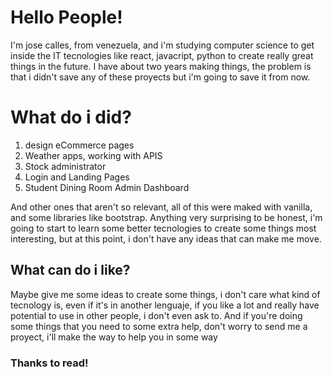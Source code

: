 <h1>Hello People!</h1>

I'm jose calles, from venezuela, and i'm studying computer science to get inside the IT tecnologies like react, javacript, python to create really great things in the future. I have about two years making things, the problem is that i didn't save any of these proyects but i'm going to save it from now.

# What do i did?

1. design eCommerce pages
2. Weather apps, working with APIS
3. Stock administrator
4. Login and Landing Pages
5. Student Dining Room Admin Dashboard

And other ones that aren't so relevant, all of this were maked with vanilla, and some libraries like bootstrap. Anything very surprising to be honest, i'm going to start to learn some better tecnologies to create some things most interesting, but at this point, i don't have any ideas that can make me move.

## What can do i like?

Maybe give me some ideas to create some things, i don't care what kind of tecnology is, even if it's in another lenguaje, if you like a lot and really have potential to use in other people, i don't even ask to. And if you're doing some things that you need to some extra help, don't worry to send me a proyect, i'll make the way to help you in some way

### Thanks to read!
